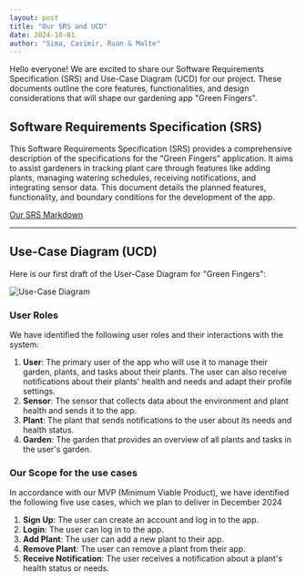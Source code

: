 ```yaml
---
layout: post
title: "Our SRS and UCD"
date: 2024-10-01
author: "Sima, Casimir, Ruan & Malte"
---
```


Hello everyone! We are excited to share our Software Requirements Specification (SRS) and Use-Case Diagram (UCD) for our project. These documents outline the core features, functionalities, and design considerations that will shape our gardening app "Green Fingers".

## Software Requirements Specification (SRS)

This Software Requirements Specification (SRS) provides a comprehensive description of the specifications for the "Green Fingers" application. It aims to assist gardeners in tracking plant care through features like adding plants, managing watering schedules, receiving notifications, and integrating sensor data. This document details the planned features, functionality, and boundary conditions for the development of the app.

[Our SRS Markdown](https://github.com/DHBW-Malte/gardeningApp/blob/update-week4-post/GreenFingers/docs/SoftwareRequirementsSpecification.md)

---

## Use-Case Diagram (UCD)

Here is our first draft of the User-Case Diagram for "Green Fingers":

![Use-Case Diagram](/gardeningApp/assets/svg/GreenFingersUsecases.drawio.svg)


### User Roles
We have identified the following user roles and their interactions with the system:

1. **User**: The primary user of the app who will use it to manage their garden, plants, and tasks about their plants. The user can also receive notifications about their plants' health and needs and adapt their profile settings.
2. **Sensor**: The sensor that collects data about the environment and plant health and sends it to the app.
3. **Plant**: The plant that sends notifications to the user about its needs and health status.
4. **Garden**: The garden that provides an overview of all plants and tasks in the user's garden.

### Our Scope for the use cases
In accordance with our MVP (Minimum Viable Product), we have identified the following five use cases, which we plan to deliver in December 2024

1. **Sign Up**: The user can create an account and log in to the app.
2. **Login**: The user can log in to the app.
3. **Add Plant**: The user can add a new plant to their app.
4. **Remove Plant**: The user can remove a plant from their app.
5. **Receive Notification**: The user receives a notification about a plant's health status or needs.
